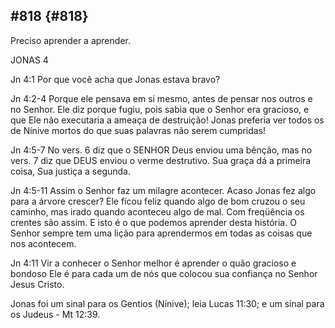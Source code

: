 ## #818 {#818}

Preciso aprender a aprender.

JONAS 4

Jn 4:1 Por que você acha que Jonas estava bravo?

Jn 4:2-4 Porque ele pensava em si mesmo, antes de pensar nos outros e no Senhor. Ele diz porque fugiu, pois sabia que o Senhor era gracioso, e que Ele não executaria a ameaça de destruição! Jonas preferia ver todos os de Nínive mortos do que suas palavras não serem cumpridas!

Jn 4:5-7 No vers. 6 diz que o SENHOR Deus enviou uma bênção, mas no vers. 7 diz que DEUS enviou o verme destrutivo. Sua graça dá a primeira coisa, Sua justiça a segunda.

Jn 4:5-11 Assim o Senhor faz um milagre acontecer. Acaso Jonas fez algo para a árvore crescer? Ele ficou feliz quando algo de bom cruzou o seu caminho, mas irado quando aconteceu algo de mal. Com freqüência os crentes são assim. E isto é o que podemos aprender desta história. O Senhor sempre tem uma lição para aprendermos em todas as coisas que nos acontecem.

Jn 4:11 Vir a conhecer o Senhor melhor é aprender o quão gracioso e bondoso Ele é para cada um de nós que colocou sua confiança no Senhor Jesus Cristo.

Jonas foi um sinal para os Gentios (Nínive); leia Lucas 11:30; e um sinal para os Judeus - Mt 12:39.